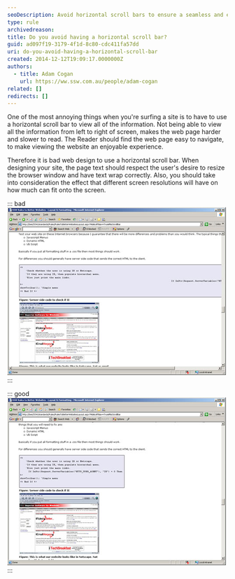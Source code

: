 ```yaml
---
seoDescription: Avoid horizontal scroll bars to ensure a seamless and enjoyable browsing experience, as they can hinder text readability and user navigation.
type: rule
archivedreason:
title: Do you avoid having a horizontal scroll bar?
guid: ad097f19-3179-4f1d-8c80-cdc411fa57dd
uri: do-you-avoid-having-a-horizontal-scroll-bar
created: 2014-12-12T19:09:17.0000000Z
authors:
  - title: Adam Cogan
    url: https://ww.ssw.com.au/people/adam-cogan
related: []
redirects: []
---
```


One of the most annoying things when you're surfing a site is to have to use a horizontal scroll bar to view all of the information. Not being able to view all the information from left to right of screen, makes the web page harder and slower to read. The Reader should find the web page easy to navigate, to make viewing the website an enjoyable experience.

<!--endintro-->

Therefore it is bad web design to use a horizontal scroll bar. When designing your site, the page text should respect the user's desire to resize the browser window and have text wrap correctly. Also, you should take into consideration the effect that different screen resolutions will have on how much can fit onto the screen.

::: bad  
![Figure: Bad Example - Using pre code tags and having lines exceed screen size](BadHorizontalScrollBar.jpg)  
:::

::: good  
![Figure: Good Example - Using pre code tags and having lines not exceed screen size](GoodHorizontalScrollBar.jpg)  
:::
